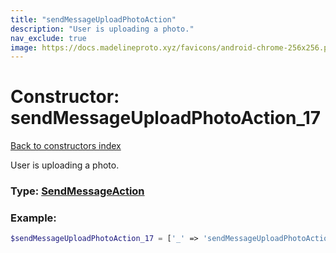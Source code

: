 ```yaml
---
title: "sendMessageUploadPhotoAction"
description: "User is uploading a photo."
nav_exclude: true
image: https://docs.madelineproto.xyz/favicons/android-chrome-256x256.png
---
```

# Constructor: sendMessageUploadPhotoAction\_17  
[Back to constructors index](index.md)



User is uploading a photo.




### Type: [SendMessageAction](../types/SendMessageAction.md)


### Example:

```php
$sendMessageUploadPhotoAction_17 = ['_' => 'sendMessageUploadPhotoAction'];
```  
